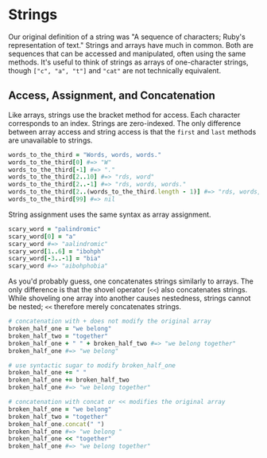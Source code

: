 # Strings

Our original definition of a string was "A sequence of characters; Ruby's
representation of text." Strings and arrays have much in common. Both are
sequences that can be accessed and manipulated, often using the same methods.
It's useful to think of strings as arrays of one-character strings, though
`["c", "a", "t"]` and `"cat"` are not technically equivalent.


## Access, Assignment, and Concatenation

Like arrays, strings use the bracket method for access. Each character
corresponds to an index. Strings are zero-indexed. The only difference between
array access and string access is that the `first` and `last` methods are
unavailable to strings.  

```ruby
words_to_the_third = "Words, words, words."
words_to_the_third[0] #=> "W"
words_to_the_third[-1] #=> "."
words_to_the_third[2..10] #=> "rds, word"
words_to_the_third[2..-1] #=> "rds, words, words."
words_to_the_third[2..(words_to_the_third.length - 1)] #=> "rds, words, words."
words_to_the_third[99] #=> nil
```

String assignment uses the same syntax as array assignment.

```ruby
scary_word = "palindromic"
scary_word[0] = "a"
scary_word #=> "aalindromic"
scary_word[1..6] = "ibohph"
scary_word[-3..-1] = "bia"
scary_word #=> "aibohphobia"
```

As you'd probably guess, one concatenates strings similarly to arrays. The only
difference is that the shovel operator (`<<`) also concatenates strings. While
shoveling one array into another causes nestedness, strings cannot be nested; `<<`
therefore merely concatenates strings.

```ruby
# concatenation with + does not modify the original array
broken_half_one = "we belong"
broken_half_two = "together"
broken_half_one + " " + broken_half_two #=> "we belong together"
broken_half_one #=> "we belong"

# use syntactic sugar to modify broken_half_one
broken_half_one += " "
broken_half_one += broken_half_two
broken_half_one #=> "we belong together"

# concatenation with concat or << modifies the original array
broken_half_one = "we belong"
broken_half_two = "together"
broken_half_one.concat(" ")
broken_half_one #=> "we belong "
broken_half_one << "together"
broken_half_one #=> "we belong together"
```

